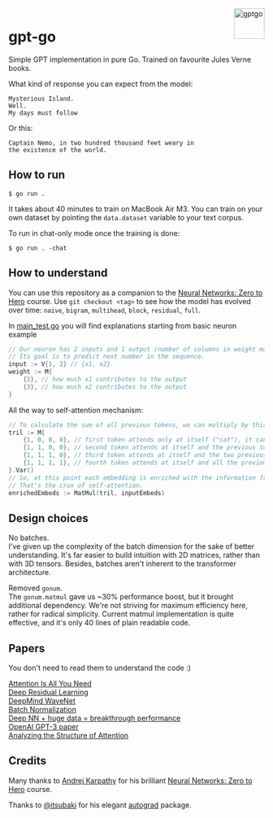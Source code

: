 <img src="https://raw.githubusercontent.com/MindsMD/minds.md/refs/heads/main/header.svg" alt="gptgo" title="gptgo" align="right" height="60" />

# gpt-go
Simple GPT implementation in pure Go. Trained on favourite Jules Verne books.  

What kind of response you can expect from the model:  
```
Mysterious Island.
Well.
My days must follow
```

Or this:
```
Captain Nemo, in two hundred thousand feet weary in
the existence of the world.
```

## How to run
```shell
$ go run .
```

It takes about 40 minutes to train on MacBook Air M3. You can train on your own dataset by pointing the `data.dataset` variable to your text corpus.  

To run in chat-only mode once the training is done:  
```shell
$ go run . -chat
```

## How to understand
You can use this repository as a companion to the [Neural Networks: Zero to Hero](https://karpathy.ai/zero-to-hero.html) course. Use `git checkout <tag>` to see how the model has evolved over time: `naive`, `bigram`, `multihead`, `block`, `residual`, `full`.  

In [main_test.go](https://github.com/zakirullin/gpt-go/blob/main/main_test.go) you will find explanations starting from basic neuron example
```go
// Our neuron has 2 inputs and 1 output (number of columns in weight matrix).
// Its goal is to predict next number in the sequence.
input := V{1, 2} // {x1, x2}
weight := M{
    {2}, // how much x1 contributes to the output
    {3}, // how much x2 contributes to the output
}
```

All the way to self-attention mechanism:
```go
// To calculate the sum of all previous tokens, we can multiply by this triangular matrix:
tril := M{
    {1, 0, 0, 0}, // first token attends only at itself ("cat"), it can't look into the future
    {1, 1, 0, 0}, // second token attends at itself and the previous token ( "cat" + ", ")
    {1, 1, 1, 0}, // third token attends at itself and the two previous tokens ("cat" + ", " + "dog")
    {1, 1, 1, 1}, // fourth token attends at itself and all the previous tokens ("cat" + ", " + "dog" + " and")
}.Var()
// So, at this point each embedding is enriched with the information from all the previous tokens.
// That's the crux of self-attention.
enrichedEmbeds := MatMul(tril, inputEmbeds)
```

## Design choices
No batches.  
I've given up the complexity of the batch dimension for the sake of better understanding. It's far easier to build intuition with 2D matrices, rather than with 3D tensors. Besides, batches aren't inherent to the transformer architecture.  

Removed `gonum`.  
The `gonum.matmul` gave us ~30% performance boost, but it brought additional dependency. We're not striving for maximum efficiency here, rather for radical simplicity. Current matmul implementation is quite effective, and it's only 40 lines of plain readable code.  

## Papers
You don't need to read them to understand the code :)  

[Attention Is All You Need](https://arxiv.org/abs/1706.03762)  
[Deep Residual Learning](https://arxiv.org/abs/1512.03385)  
[DeepMind WaveNet](https://arxiv.org/abs/1609.03499)  
[Batch Normalization](https://arxiv.org/abs/1502.03167)  
[Deep NN + huge data = breakthrough performance](https://papers.nips.cc/paper_files/paper/2012/hash/c399862d3b9d6b76c8436e924a68c45b-Abstract.html)  
[OpenAI GPT-3 paper](https://arxiv.org/abs/2005.14165)  
[Analyzing the Structure of Attention](https://arxiv.org/abs/1906.04284)  

## Credits
Many thanks to [Andrej Karpathy](https://github.com/karpathy) for his brilliant [Neural Networks: Zero to Hero](https://karpathy.ai/zero-to-hero.html) course.

Thanks to [@itsubaki](https://github.com/itsubaki) for his elegant [autograd](https://github.com/itsubaki/autograd) package.